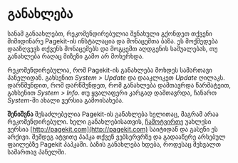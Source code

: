 # განახლება
<p class="uk-article-lead">სანამ განაახლებთ, რეკომენდირებულია შენახული გქონდეთ თქვენი მიმიდინარე Pagekit-ის ინსტალაცია და მონაცემთა ბაზა. ეს მოქმედება დააზღვევს თქვენს მონაცემებს და მოგცემთ აღდგენის საშუალებას, თუ განახლება რაღაც მიზეზი გამო არ მოხერხდა.</p>

რეკომენდირებულია, რომ  Pagekit-ის განახლება მოხდეს სამართავი პანელიდან. გახსენით _System > Update_ და დააკლიკეთ  _Update_ ღილაკს. დარწმუნდით, რომ დარწმუნდეთ, რომ განახლება დამთავრდა წარმატეით, გახსენით _System > Info_. თუ ყვალაფერი კარგად დამთავრდა, ჩანართ _System_-ში ახალი ვერსია გამოისახება.

**შენიშვნა** შესაძლებელია Pagekit-ის განახლება ხელითაც, მაგრამ არაა რეკომენდირებული. ხელი განახლებისათვის, [ჩამოტვირთე](http://pagekit.com/api/download/latest) უახლესი ვერსია [http://pagekit.com](http://pagekit.com) საიტიდან და გასენი ეს არქივი. შემდეგ ატვითე პაპკა თქვენ ვებსერვრზე და გადააწერე არსებულ ფაილებზე Pagekit პაპკაში. ბაზის განახლება ხდება, როდესაც შეხვალთ სამართავ პანელში.
